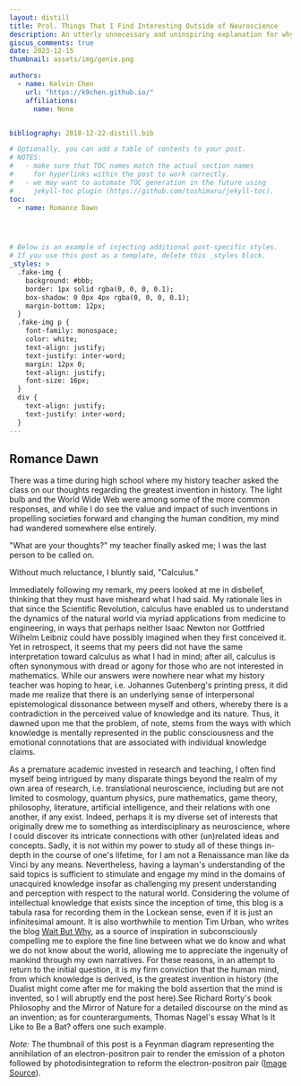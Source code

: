 ```yaml
---
layout: distill
title: Prol. Things That I Find Interesting Outside of Neuroscience
description: An utterly unnecessary and uninspiring explanation for why this blog exist.
giscus_comments: true
date: 2023-12-15
thumbnail: assets/img/genie.png

authors:
  - name: Kelvin Chen
    url: "https://k9chen.github.io/"
    affiliations:
      name: None


bibliography: 2018-12-22-distill.bib

# Optionally, you can add a table of contents to your post.
# NOTES:
#   - make sure that TOC names match the actual section names
#     for hyperlinks within the post to work correctly.
#   - we may want to automate TOC generation in the future using
#     jekyll-toc plugin (https://github.com/toshimaru/jekyll-toc).
toc:
  - name: Romance Dawn




# Below is an example of injecting additional post-specific styles.
# If you use this post as a template, delete this _styles block.
_styles: >
  .fake-img {
    background: #bbb;
    border: 1px solid rgba(0, 0, 0, 0.1);
    box-shadow: 0 0px 4px rgba(0, 0, 0, 0.1);
    margin-bottom: 12px;
  }
  .fake-img p {
    font-family: monospace;
    color: white;
    text-align: justify;
    text-justify: inter-word;
    margin: 12px 0;
    text-align: justify;
    font-size: 16px;
  }
  div {
    text-align: justify;
    text-justify: inter-word;
  }
---
```

## Romance Dawn

There was a time during high school where my history teacher asked the class on our thoughts regarding the greatest invention in history. The light bulb and the World Wide Web were among some of the more common responses, and while I do see the value and impact of such inventions in propelling societies forward and changing the human condition, my mind had wandered somewhere else entirely.      

"What are your thoughts?" my teacher finally asked me; I was the last person to be called on.

Without much reluctance, I bluntly said, "Calculus."

Immediately following my remark, my peers looked at me in disbelief, thinking that they must have misheard what I had said. My rationale lies in that since the Scientific Revolution, calculus have enabled us to understand the dynamics of the natural world via myriad applications from medicine to engineering, in ways that perhaps neither Isaac Newton nor Gottfried Wilhelm Leibniz could have possibly imagined when they first conceived it. Yet in retrospect, it seems that my peers did not have the same interpretation toward calculus as what I had in mind; after all, calculus is often synonymous with dread or agony for those who are not interested in mathematics. While our answers were nowhere near what my history teacher was hoping to hear, i.e. Johannes Gutenberg's printing press, it did made me realize that there is an underlying sense of interpersonal epistemological dissonance between myself and others, whereby there is a contradiction in the perceived value of knowledge and its nature. Thus, it dawned upon me that the problem, of note, stems from the ways with which knowledge is mentally represented in the public consciousness and the emotional connotations that are associated with individual knowledge claims.

As a premature academic invested in research and teaching, I often find myself being intrigued by many disparate things beyond the realm of my own area of research, i.e. translational neuroscience, including but are not limited to cosmology, quantum physics, pure mathematics, game theory, philosophy, literature, artificial intelligence, and their relations with one another, if any exist. Indeed, perhaps it is my diverse set of interests that originally drew me to something as interdisciplinary as neuroscience, where I could discover its intricate connections with other (un)related ideas and concepts. Sadly, it is not within my power to study all of these things in-depth in the course of one's lifetime, for I am not a Renaissance man like da Vinci by any means. Nevertheless, having a layman's understanding of the said topics is sufficient to stimulate and engage my mind in the domains of unacquired knowledge insofar as challenging my present understanding and perception with respect to the natural world. Considering the volume of intellectual knowledge that exists since the inception of time, this blog is a tabula rasa for recording them in the Lockean sense, even if it is just an infinitesimal amount. It is also worthwhile to mention Tim Urban, who writes the blog [Wait But Why](https://waitbutwhy.com/), as a source of inspiration in subconsciously compelling me to explore the fine line between what we do know and what we do not know about the world, allowing me to appreciate the ingenuity of mankind through my own narratives. For these reasons, in an attempt to return to the initial question, it is my firm conviction that the human mind, from which knowledge is derived, is the greatest invention in history (the Dualist might come after me for making the bold assertion that the mind is invented, so I will abruptly end the post here).<d-footnote>See Richard Rorty's book Philosophy and the Mirror of Nature for a detailed discourse on the mind as an invention; as for counterarguments, Thomas Nagel's essay What Is It Like to Be a Bat? offers one such example.</d-footnote>

*Note:* The thumbnail of this post is a Feynman diagram representing the annihilation of an electron-positron pair to render the emission of a photon followed by photodisintegration to reform the electron-positron pair ([Image Source](https://arxiv.org/pdf/1107.0434)).
